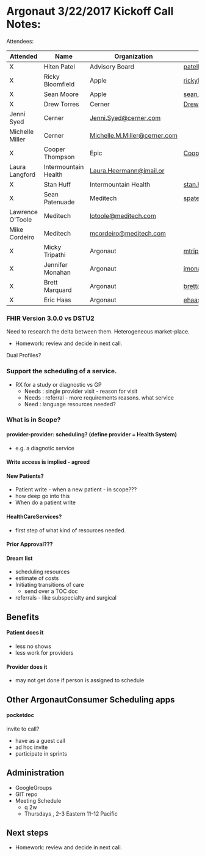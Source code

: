 # Argonaut 3/22/2017 Kickoff Call Notes:


Attendees:

Attended|Name|Organization|email
---|---|---|---
X |Hiten Patel|Advisory Board|patelh@advisory.com
X |Ricky Bloomfield|Apple|rickybloomfield@apple.com
X |Sean Moore|Apple|sean_moore2@apple.com
X |Drew Torres|Cerner|Drew.Torres@cerner.com
  |Jenni Syed|Cerner|Jenni.Syed@cerner.com
  |Michelle Miller|Cerner|Michelle.M.Miller@cerner.com
X |Cooper Thompson|Epic|Cooper@epic.com
  |Laura Langford|Intermountain Health|Laura.Heermann@imail.or
X |Stan Huff|Intermountain Health|stan.huff@imail.org
X |Sean Patenuade|Meditech|spatenaude@meditech.com
  |Lawrence O'Toole |Meditech|lotoole@meditech.com
  |Mike Cordeiro|Meditech |mcordeiro@meditech.com
X |Micky Tripathi|Argonaut|mtripathi@maehc.org
X |Jennifer Monahan|Argonaut|jmonahan@maehc.org
X |Brett Marquard|Argonaut|brett@riverrockassociates.com
X |Eric Haas|Argonaut|ehaas@healthedatainc.com

### FHIR Version 3.0.0 vs DSTU2

Need to research the delta between them.
Heterogeneous market-place.

- Homework: review and decide in next call.

Dual Profiles?

### Support the scheduling of a service.

- RX for a study or diagnostic vs GP
   - Needs :  single provider visit - reason for visit
   - Needs :  referral - more requirements reasons. what service
   - Need : language resources needed?

### What is in Scope?

#### provider-provider: scheduling? (define provider =  Health System)
- e.g. a diagnotic service

#### Write access is implied - agreed

#### New Patients?

- Patient write - when a new patient - in scope???
- how deep go into this
- When do a patient write

#### HealthCareServices?

- first step of what kind of resources needed.

#### Prior Approval???

#### Dream list

- scheduling resources
- estimate of costs
- Initiating transitions of care
    -  send over a TOC doc
- referrals - like subspecialty and surgical

## Benefits

#### Patient does it

- less no shows
- less work for providers

#### Provider does it

- may not get done if person is assigned to schedule

##  Other ArgonautConsumer Scheduling apps

#### pocketdoc

invite to call?
- have as a guest call
- ad hoc invite
- participate in sprints


## Administration
- GoogleGroups
- GIT repo
- Meeting Schedule
   - q 2w
   - Thursdays , 2-3 Eastern 11-12 Pacific

## Next steps
- Homework: review and decide in next call.
